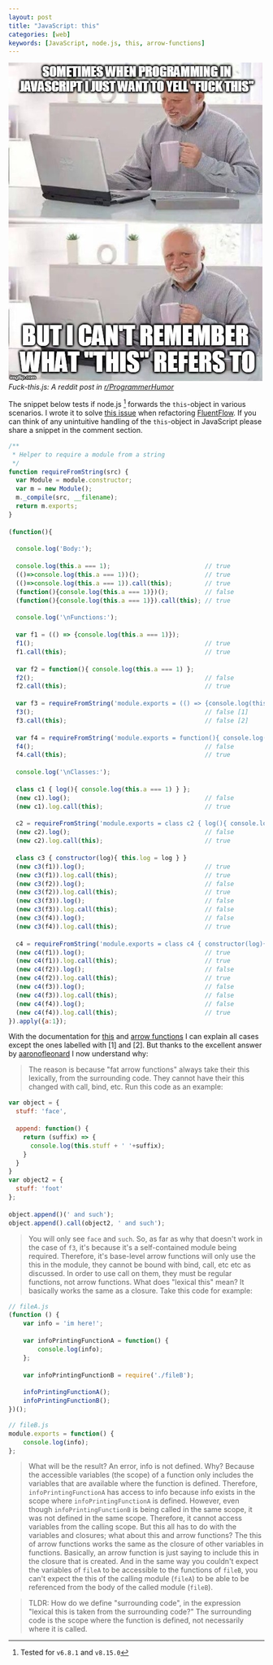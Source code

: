 ```yaml
---
layout: post
title: "JavaScript: this"
categories: [web]
keywords: [JavaScript, node.js, this, arrow-functions]
---
```


![Fuck-this.js](/static/posts/javascript-this/fuck-this.jpg)
*Fuck-this.js: A reddit post in [r/ProgrammerHumor](https://www.reddit.com/r/ProgrammerHumor/comments/b252lc/javascript_pain/)*

The snippet below tests if node.js [^1] forwards the `this`-object in various scenarios.
I wrote it to solve [this issue](https://stackoverflow.com/questions/40135510/set-this-for-required-arrow-functions) when refactoring [FluentFlow].
If you can think of any unintuitive handling of the `this`-object in JavaScript please share a snippet in the comment section.

```javascript
/**
 * Helper to require a module from a string
 */
function requireFromString(src) {
  var Module = module.constructor;
  var m = new Module();
  m._compile(src, __filename);
  return m.exports;
}

(function(){

  console.log('Body:');

  console.log(this.a === 1);                          // true
  (()=>console.log(this.a === 1))();                  // true
  (()=>console.log(this.a === 1)).call(this);         // true
  (function(){console.log(this.a === 1)})();          // false
  (function(){console.log(this.a === 1)}).call(this); // true

  console.log('\nFunctions:');

  var f1 = (() => {console.log(this.a === 1)});
  f1();                                               // true
  f1.call(this);                                      // true

  var f2 = function(){ console.log(this.a === 1) };
  f2();                                               // false
  f2.call(this);                                      // true

  var f3 = requireFromString('module.exports = (() => {console.log(this.a === 1)});');
  f3();                                               // false [1]
  f3.call(this);                                      // false [2]

  var f4 = requireFromString('module.exports = function(){ console.log(this.a === 1) };');
  f4();                                               // false
  f4.call(this);                                      // true

  console.log('\nClasses:');

  class c1 { log(){ console.log(this.a === 1) } };
  (new c1).log();                                     // false
  (new c1).log.call(this);                            // true

  c2 = requireFromString('module.exports = class c2 { log(){ console.log(this.a === 1) } };');
  (new c2).log();                                     // false
  (new c2).log.call(this);                            // true

  class c3 { constructor(log){ this.log = log } }
  (new c3(f1)).log();                                 // true
  (new c3(f1)).log.call(this);                        // true
  (new c3(f2)).log();                                 // false
  (new c3(f2)).log.call(this);                        // true
  (new c3(f3)).log();                                 // false
  (new c3(f3)).log.call(this);                        // false
  (new c3(f4)).log();                                 // false
  (new c3(f4)).log.call(this);                        // true

  c4 = requireFromString('module.exports = class c4 { constructor(log){ this.log = log } };');
  (new c4(f1)).log();                                 // true
  (new c4(f1)).log.call(this);                        // true
  (new c4(f2)).log();                                 // false
  (new c4(f2)).log.call(this);                        // true
  (new c4(f3)).log();                                 // false
  (new c4(f3)).log.call(this);                        // false
  (new c4(f4)).log();                                 // false
  (new c4(f4)).log.call(this);                        // true
}).apply({a:1});
```

With the documentation for [this](https://developer.mozilla.org/de/docs/Web/JavaScript/Reference/Operators/this) and [arrow functions](https://developer.mozilla.org/de/docs/Web/JavaScript/Reference/Functions/Pfeilfunktionen#No_binding_of_this) I can explain all cases except the ones labelled with [1] and [2]. But thanks to the excellent answer by [aaronofleonard](https://stackoverflow.com/users/496606/aaronofleonard) I now understand why:

> The reason is because "fat arrow functions" always take their this lexically, from the surrounding code. They cannot have their this changed with call, bind, etc. Run this code as an example:

```javascript
var object = {
  stuff: 'face',

  append: function() {
    return (suffix) => {
      console.log(this.stuff + ' '+suffix);
    }
  }
}
var object2 = {
  stuff: 'foot'
};

object.append()(' and such');
object.append().call(object2, ' and such');
```

> You will only see `face` and `such`.
> So, as far as why that doesn't work in the case of `f3`, it's because it's a self-contained module being required. Therefore, it's base-level arrow functions will only use the this in the module, they cannot be bound with bind, call, etc etc as discussed. In order to use call on them, they must be regular functions, not arrow functions.
> What does "lexical this" mean? It basically works the same as a closure. Take this code for example:

```javascript
// fileA.js
(function () {
    var info = 'im here!';

    var infoPrintingFunctionA = function() {
        console.log(info);
    };

    var infoPrintingFunctionB = require('./fileB');

    infoPrintingFunctionA();
    infoPrintingFunctionB();
})();
```

```javascript
// fileB.js
module.exports = function() {
    console.log(info);
};
```

> What will be the result? An error, info is not defined. Why? Because the accessible variables (the scope) of a function only includes the variables that are available where the function is defined. Therefore, `infoPrintingFunctionA` has access to info because info exists in the scope where `infoPrintingFunctionA` is defined.
> However, even though `infoPrintingFunctionB` is being called in the same scope, it was not defined in the same scope. Therefore, it cannot access variables from the calling scope.
> But this all has to do with the variables and closures; what about this and arrow functions?
> The this of arrow functions works the same as the closure of other variables in functions. Basically, an arrow function is just saying to include this in the closure that is created. And in the same way you couldn't expect the variables of `fileA` to be accessible to the functions of `fileB`, you can't expect the this of the calling module (`fileA`) to be able to be referenced from the body of the called module (`fileB`).

> TLDR: How do we define "surrounding code", in the expression "lexical this is taken from the surrounding code?" The surrounding code is the scope where the function is defined, not necessarily where it is called.


[^1]: Tested for `v6.8.1` and `v8.15.0`

[FluentFlow]:https://github.com/Enteee/FluentFlow

